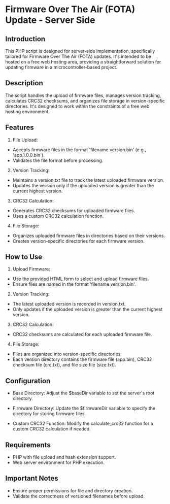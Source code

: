 # Firmware Over The Air (FOTA) Update - Server Side
## Introduction
This PHP script is designed for server-side implementation, specifically tailored for Firmware Over The Air (FOTA) updates. It's intended to be hosted on a free web hosting area, providing a straightforward solution for updating firmware in a microcontroller-based project.

## Description
The script handles the upload of firmware files, manages version tracking, calculates CRC32 checksums, and organizes file storage in version-specific directories. It's designed to work within the constraints of a free web hosting environment.

## Features
1. File Upload:

* Accepts firmware files in the format 'filename.version.bin' (e.g., 'app.1.0.0.bin').
* Validates the file format before processing.
2. Version Tracking:

* Maintains a version.txt file to track the latest uploaded firmware version.
* Updates the version only if the uploaded version is greater than the current highest version.
3. CRC32 Calculation:

* Generates CRC32 checksums for uploaded firmware files.
* Uses a custom CRC32 calculation function.<br>
4. File Storage:

* Organizes uploaded firmware files in directories based on their versions.
* Creates version-specific directories for each firmware version.
## How to Use
1. Upload Firmware:

* Use the provided HTML form to select and upload firmware files.
* Ensure files are named in the format 'filename.version.bin'.<br> 
2. Version Tracking:

* The latest uploaded version is recorded in version.txt.
* Only updates if the uploaded version is greater than the current highest version.<br>
3. CRC32 Calculation:

* CRC32 checksums are calculated for each uploaded firmware file.<br>
4. File Storage:

* Files are organized into version-specific directories.
* Each version directory contains the firmware file (app.bin), CRC32 checksum file (crc.txt), and file size file (size.txt).
## Configuration
* Base Directory: Adjust the $baseDir variable to set the server's root directory.

* Firmware Directory: Update the $firmwareDir variable to specify the directory for storing firmware files.

* Custom CRC32 Function: Modify the calculate_crc32 function for a custom CRC32 calculation if needed.

## Requirements
* PHP with file upload and hash extension support.
* Web server environment for PHP execution.
## Important Notes
* Ensure proper permissions for file and directory creation.
* Validate the correctness of versioned filenames before upload.
